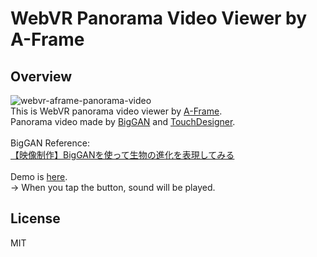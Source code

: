 # WebVR Panorama Video Viewer by A-Frame
## Overview
![webvr-aframe-panorama-video](https://user-images.githubusercontent.com/9309605/111357342-91a6a500-86cc-11eb-935a-f69b2a06edec.JPG)
<br>
This is WebVR panorama video viewer by [A-Frame](https://aframe.io/).
<br>
Panorama video made by [BigGAN](https://deepmind.com/research/open-source/biggan) and [TouchDesigner](https://derivative.ca/).
<br>
<br>
BigGAN Reference:
<br>
[【映像制作】BigGANを使って生物の進化を表現してみる](https://note.com/thedesignium/n/n3f8e73c2893e)
<br>
<br>
Demo is [here](https://followthedarkside.github.io/webvr-aframe-panorama-video/).
<br>
-> When you tap the button, sound will be played.

## License
MIT